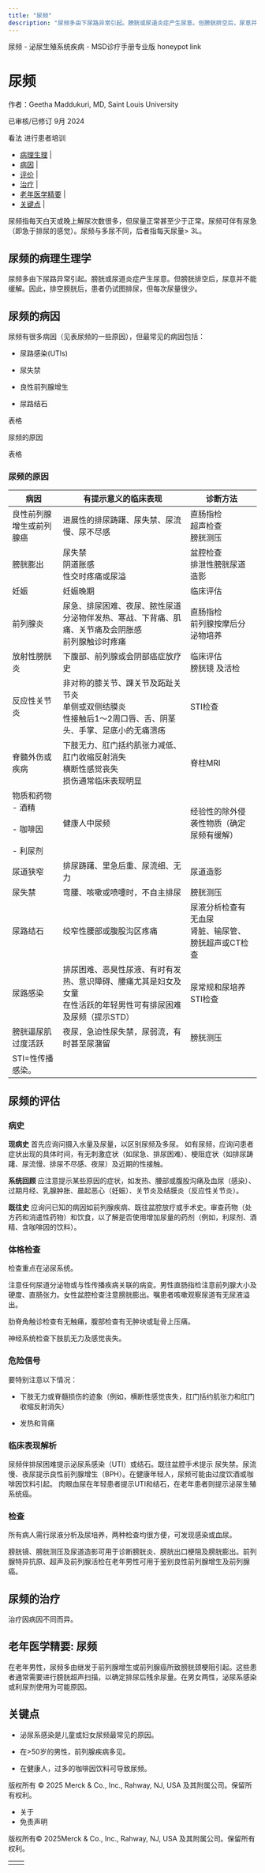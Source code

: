 ```yaml
---
title: "尿频"
description: "尿频多由下尿路异常引起。膀胱或尿道炎症产生尿意。但膀胱排空后，尿意并不能缓解。因此，排空膀胱后，患者仍试图排尿，但每次尿量很少。"
---
```


﻿尿频 \- 泌尿生殖系统疾病 \- MSD诊疗手册专业版 honeypot link

# 尿频

作者：Geetha Maddukuri, MD, Saint Louis University

已审核/已修订 9月 2024

看法 进行患者培训

- [病理生理](#病理生理_v1050462_zh) \|
- [病因](#病因_v1050465_zh) \|
- [评价](#评价_v1050600_zh) \|
- [治疗](#治疗_v1050628_zh) \|
- [老年医学精要](#老年医学精要_v1050631_zh) \|
- [关键点](#关键点_v1050634_zh) \|

尿频指每天白天或晚上解尿次数很多，但尿量正常甚至少于正常。尿频可伴有尿急（即急于排尿的感觉）。尿频与多尿不同，后者指每天尿量\> 3L。

## 尿频的病理生理学

尿频多由下尿路异常引起。膀胱或尿道炎症产生尿意。但膀胱排空后，尿意并不能缓解。因此，排空膀胱后，患者仍试图排尿，但每次尿量很少。

## 尿频的病因

尿频有很多病因（见表尿频的一些原因），但最常见的病因包括：

- 尿路感染(UTIs)

- 尿失禁

- 良性前列腺增生

- 尿路结石


表格

尿频的原因

表格

### 尿频的原因

| 病因 | 有提示意义的临床表现 | 诊断方法 |
| --- | --- | --- |
| 良性前列腺增生或前列腺癌 | 进展性的排尿踌躇、尿失禁、尿流慢、尿不尽感 | 直肠指检<br>超声检查<br>膀胱测压 |
| 膀胱膨出 | 尿失禁<br>阴道胀感<br>性交时疼痛或尿溢 | 盆腔检查<br>排泄性膀胱尿道造影 |
| 妊娠 | 妊娠晚期 | 临床评估 |
| 前列腺炎 | 尿急、排尿困难、夜尿、脓性尿道分泌物伴发热、寒战、下背痛、肌痛、关节痛及会阴胀感<br>前列腺触诊时疼痛 | 直肠指检<br>前列腺按摩后分泌物培养 |
| 放射性膀胱炎 | 下腹部、前列腺或会阴部癌症放疗史 | 临床评估<br>膀胱镜 及活检 |
| 反应性关节炎 | 非对称的膝关节、踝关节及跖趾关节炎<br>单侧或双侧结膜炎<br>性接触后1～2周口唇、舌、阴茎头、手掌、足底小的无痛溃疡 | STI检查 |
| 脊髓外伤或疾病 | 下肢无力、肛门括约肌张力减低、肛门收缩反射消失<br>横断性感觉丧失<br>损伤通常临床表现明显 | 脊柱MRI |
| 物质和药物<br>- 酒精<br>  <br>- 咖啡因<br>  <br>- 利尿剂 | 健康人中尿频 | 经验性的除外侵袭性物质（确定尿频有缓解） |
| 尿道狭窄 | 排尿踌躇、里急后重、尿流细、无力 | 尿道造影 |
| 尿失禁 | 弯腰、咳嗽或喷嚏时，不自主排尿 | 膀胱测压 |
| 尿路结石 | 绞窄性腰部或腹股沟区疼痛 | 尿液分析检查有无血尿<br>肾脏、输尿管、膀胱超声或CT检查 |
| 尿路感染 | 排尿困难、恶臭性尿液、有时有发热、意识障碍、腰痛尤其是妇女及女童<br>在性活跃的年轻男性可有排尿困难及尿频（提示STD） | 尿常规和尿培养<br>STI检查 |
| 膀胱逼尿肌过度活跃 | 夜尿，急迫性尿失禁，尿弱流，有时甚至尿潴留 | 膀胱测压 |
| STI=性传播感染。 |

## 尿频的评估

### 病史

**现病史** 首先应询问摄入水量及尿量，以区别尿频及多尿。 如有尿频，应询问患者症状出现的具体时间，有无刺激症状（如尿急、排尿困难）、梗阻症状（如排尿踌躇、尿流慢、排尿不尽感、夜尿）及近期的性接触。

**系统回顾** 应注意提示某些原因的症状，如发热、腰部或腹股沟痛及血尿（感染）、过期月经、乳腺肿胀、晨起恶心（妊娠）、关节炎及结膜炎（反应性关节炎）。

**既往史** 应询问已知的病因如前列腺疾病、既往盆腔放疗或手术史。审查药物（处方药和消遣性药物）和饮食，以了解是否使用增加尿量的药剂（例如，利尿剂、酒精、含咖啡因的饮料）。

### 体格检查

检查重点在泌尿系统。

注意任何尿道分泌物或与性传播疾病关联的病变。男性直肠指检注意前列腺大小及硬度、直肠张力。女性盆腔检查注意膀胱膨出。嘱患者咳嗽观察尿道有无尿液溢出。

肋脊角触诊检查有无触痛，腹部检查有无肿块或耻骨上压痛。

神经系统检查下肢肌无力及感觉丧失。

### 危险信号

要特别注意以下情况：

- 下肢无力或脊髓损伤的迹象（例如，横断性感觉丧失，肛门括约肌张力和肛门收缩反射消失）

- 发热和背痛


### 临床表现解析

尿频伴排尿困难提示泌尿系感染（UTI）或结石。既往盆腔手术提示 尿失禁。尿流慢、夜尿提示良性前列腺增生（BPH）。在健康年轻人，尿频可能由过度饮酒或咖啡因饮料引起。 肉眼血尿在年轻患者提示UTI和结石，在老年患者则提示泌尿生殖系统癌。

### 检查

所有病人需行尿液分析及尿培养，两种检查均很方便，可发现感染或血尿。

膀胱镜、膀胱测压及尿道造影可用于诊断膀胱炎、膀胱出口梗阻及膀胱膨出。前列腺特异抗原、超声及前列腺活检在老年男性可用于鉴别良性前列腺增生及前列腺癌。

## 尿频的治疗

治疗因病因不同而异。

## 老年医学精要: 尿频

在老年男性，尿频多由继发于前列腺增生或前列腺癌所致膀胱颈梗阻引起。这些患者通常需要进行膀胱超声扫描，以确定排尿后残余尿量。在男女两性，泌尿系感染或利尿剂使用为可能原因。

## 关键点

- 泌尿系感染是儿童或妇女尿频最常见的原因。

- 在>50岁的男性，前列腺疾病多见。

- 在健康人，过多的咖啡因饮料可导致尿频。




版权所有 © 2025
Merck & Co., Inc., Rahway, NJ, USA 及其附属公司。保留所有权利。

- 关于
- 免责声明

版权所有© 2025Merck & Co., Inc., Rahway, NJ, USA 及其附属公司。保留所有权利。

|     |     |
| --- | --- |
|  |  |